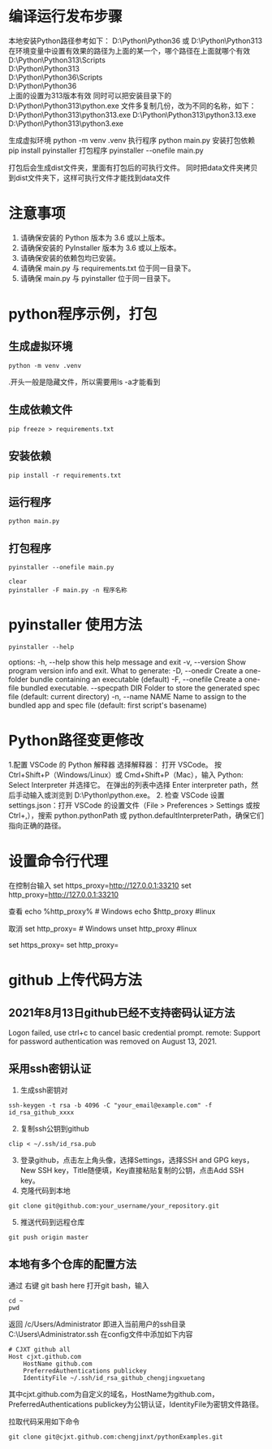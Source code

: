 # 编译运行发布步骤
本地安装Python路径参考如下：
D:\Python\Python36
或
D:\Python\Python313
在环境变量中设置有效果的路径为上面的某一个，哪个路径在上面就哪个有效
D:\Python\Python313\Scripts\
D:\Python\Python313\
D:\Python\Python36\Scripts\
D:\Python\Python36\
上面的设置为313版本有效
同时可以把安装目录下的
D:\Python\Python313\python.exe
文件多复制几份，改为不同的名称，如下：
D:\Python\Python313\python313.exe
D:\Python\Python313\python3.13.exe
D:\Python\Python313\python3.exe

生成虚拟环境
python -m venv .venv
执行程序
python main.py
安装打包依赖
pip install pyinstaller
打包程序
pyinstaller --onefile main.py

打包后会生成dist文件夹，里面有打包后的可执行文件。
同时把data文件夹拷贝到dist文件夹下，这样可执行文件才能找到data文件

# 注意事项
1. 请确保安装的 Python 版本为 3.6 或以上版本。
2. 请确保安装的 PyInstaller 版本为 3.6 或以上版本。
3. 请确保安装的依赖包均已安装。
4. 请确保 main.py 与 requirements.txt 位于同一目录下。
5. 请确保 main.py 与 pyinstaller 位于同一目录下。


# python程序示例，打包
## 生成虚拟环境
```shell
python -m venv .venv
```
.开头一般是隐藏文件，所以需要用ls -a才能看到
## 生成依赖文件
```shell
pip freeze > requirements.txt
```
## 安装依赖
```shell
pip install -r requirements.txt
```
## 运行程序
```shell
python main.py
```
## 打包程序
```shell
pyinstaller --onefile main.py
```

```shell
clear
pyinstaller -F main.py -n 程序名称
```


# pyinstaller 使用方法
```shell
pyinstaller --help
```
options:
  -h, --help            show this help message and exit
  -v, --version         Show program version info and exit.
What to generate:
  -D, --onedir          Create a one-folder bundle containing an executable (default)
  -F, --onefile         Create a one-file bundled executable.
  --specpath DIR        Folder to store the generated spec file (default: current directory)
  -n, --name NAME       Name to assign to the bundled app and spec file (default: first script's basename)

# Python路径变更修改

1.配置 VSCode 的 Python 解释器
选择解释器：
打开 VSCode。
按 Ctrl+Shift+P（Windows/Linux）或 Cmd+Shift+P（Mac），输入 Python: Select Interpreter 并选择它。
在弹出的列表中选择 Enter interpreter path，然后手动输入或浏览到 D:\Python\python.exe。
2. 检查 VSCode 设置
settings.json：打开 VSCode 的设置文件（File > Preferences > Settings 或按 Ctrl+,），搜索 python.pythonPath 或 python.defaultInterpreterPath，确保它们指向正确的路径。


# 设置命令行代理
在控制台输入
set https_proxy=http://127.0.0.1:33210
set http_proxy=http://127.0.0.1:33210

查看
echo %http_proxy% # Windows
echo $http_proxy     #linux

取消
set http_proxy=      # Windows
unset http_proxy      #linux

set https_proxy=
set http_proxy=

# github 上传代码方法
## 2021年8月13日github已经不支持密码认证方法
Logon failed, use ctrl+c to cancel basic credential prompt.
remote: Support for password authentication was removed on August 13, 2021.

## 采用ssh密钥认证
1. 生成ssh密钥对
```shell
ssh-keygen -t rsa -b 4096 -C "your_email@example.com" -f id_rsa_github_xxxx
```
2. 复制ssh公钥到github
```shell
clip < ~/.ssh/id_rsa.pub
```
3. 登录github，点击左上角头像，选择Settings，选择SSH and GPG keys，New SSH key，Title随便填，Key直接粘贴复制的公钥，点击Add SSH key。
4. 克隆代码到本地
```shell
git clone git@github.com:your_username/your_repository.git
```
5. 推送代码到远程仓库
```shell
git push origin master
```
## 本地有多个仓库的配置方法
通过 右键 git bash here 打开git bash，输入
```shell
cd ~
pwd
```
返回
/c/Users/Administrator
即进入当前用户的ssh目录
C:\Users\Administrator\.ssh
在config文件中添加如下内容
```shell
# CJXT github all
Host cjxt.github.com
    HostName github.com
    PreferredAuthentications publickey
    IdentityFile ~/.ssh/id_rsa_github_chengjingxuetang
```
其中cjxt.github.com为自定义的域名，HostName为github.com，PreferredAuthentications publickey为公钥认证，IdentityFile为密钥文件路径。

拉取代码采用如下命令
```shell
git clone git@cjxt.github.com:chengjinxt/pythonExamples.git
```


